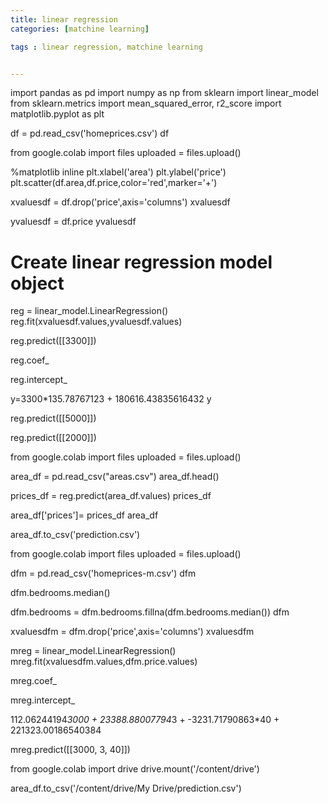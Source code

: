 ```yaml
---
title: linear regression
categories: [matchine learning]

tags : linear regression, matchine learning


---
```

import pandas as pd
import numpy as np
from sklearn import linear_model
from sklearn.metrics import mean_squared_error, r2_score
import matplotlib.pyplot as plt

df = pd.read_csv('homeprices.csv')
df

from google.colab import files
uploaded = files.upload()

%matplotlib inline
plt.xlabel('area')
plt.ylabel('price')
plt.scatter(df.area,df.price,color='red',marker='+')

xvaluesdf = df.drop('price',axis='columns')
xvaluesdf



yvaluesdf = df.price
yvaluesdf

# Create linear regression model object
reg = linear_model.LinearRegression()
reg.fit(xvaluesdf.values,yvaluesdf.values)

reg.predict([[3300]])

reg.coef_

reg.intercept_

y=3300*135.78767123 + 180616.43835616432
y

reg.predict([[5000]])

reg.predict([[2000]])

from google.colab import files
uploaded = files.upload()

area_df = pd.read_csv("areas.csv")
area_df.head()

prices_df = reg.predict(area_df.values)
prices_df

area_df['prices']= prices_df
area_df



area_df.to_csv('prediction.csv')

from google.colab import files
uploaded = files.upload()

dfm = pd.read_csv('homeprices-m.csv')
dfm

dfm.bedrooms.median()

dfm.bedrooms = dfm.bedrooms.fillna(dfm.bedrooms.median())
dfm

xvaluesdfm = dfm.drop('price',axis='columns')
xvaluesdfm


mreg = linear_model.LinearRegression()
mreg.fit(xvaluesdfm.values,dfm.price.values)

mreg.coef_

mreg.intercept_

112.06244194*3000 + 23388.88007794*3 + -3231.71790863*40 + 221323.00186540384

mreg.predict([[3000, 3, 40]])



from google.colab import drive
drive.mount('/content/drive')

area_df.to_csv('/content/drive/My Drive/prediction.csv')